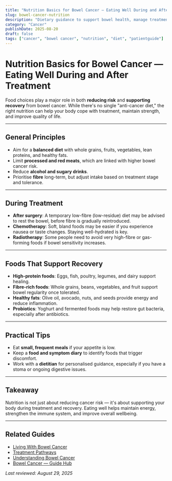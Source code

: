 ```yaml
---
title: "Nutrition Basics for Bowel Cancer — Eating Well During and After Treatment"
slug: bowel-cancer-nutrition
description: "Dietary guidance to support bowel health, manage treatment side effects, and aid recovery."
category: "Cancer"
publishDate: 2025-08-20
draft: false
tags: ["cancer", "bowel cancer", "nutrition", "diet", "patientguide"]
---
```


# Nutrition Basics for Bowel Cancer — Eating Well During and After Treatment

Food choices play a major role in both **reducing risk** and **supporting recovery** from bowel cancer. While there's no single "anti-cancer diet," the right nutrition can help your body cope with treatment, maintain strength, and improve quality of life.

---

## General Principles
- Aim for a **balanced diet** with whole grains, fruits, vegetables, lean proteins, and healthy fats.  
- Limit **processed and red meats**, which are linked with higher bowel cancer risk.  
- Reduce **alcohol and sugary drinks**.  
- Prioritise **fibre** long-term, but adjust intake based on treatment stage and tolerance.  

---

## During Treatment
- **After surgery**: A temporary low-fibre (low-residue) diet may be advised to rest the bowel, before fibre is gradually reintroduced.  
- **Chemotherapy**: Soft, bland foods may be easier if you experience nausea or taste changes. Staying well-hydrated is key.  
- **Radiotherapy**: Some people need to avoid very high-fibre or gas-forming foods if bowel sensitivity increases.  

---

## Foods That Support Recovery
- **High-protein foods**: Eggs, fish, poultry, legumes, and dairy support healing.  
- **Fibre-rich foods**: Whole grains, beans, vegetables, and fruit support bowel regularity once tolerated.  
- **Healthy fats**: Olive oil, avocado, nuts, and seeds provide energy and reduce inflammation.  
- **Probiotics**: Yoghurt and fermented foods may help restore gut bacteria, especially after antibiotics.  

---

## Practical Tips
- Eat **small, frequent meals** if your appetite is low.  
- Keep a **food and symptom diary** to identify foods that trigger discomfort.  
- Work with a **dietitian** for personalised guidance, especially if you have a stoma or ongoing digestive issues.  

---

## Takeaway
Nutrition is not just about reducing cancer risk — it's about supporting your body during treatment and recovery. Eating well helps maintain energy, strengthen the immune system, and improve overall wellbeing.  

---

## Related Guides
- [Living With Bowel Cancer](/guides/living-with-bowel-cancer)  
- [Treatment Pathways](/guides/bowel-cancer-treatment)  
- [Understanding Bowel Cancer](/guides/understanding-bowel-cancer)  
- [Bowel Cancer — Guide Hub](/guides/bowel-cancer/)

*Last reviewed: August 29, 2025*
